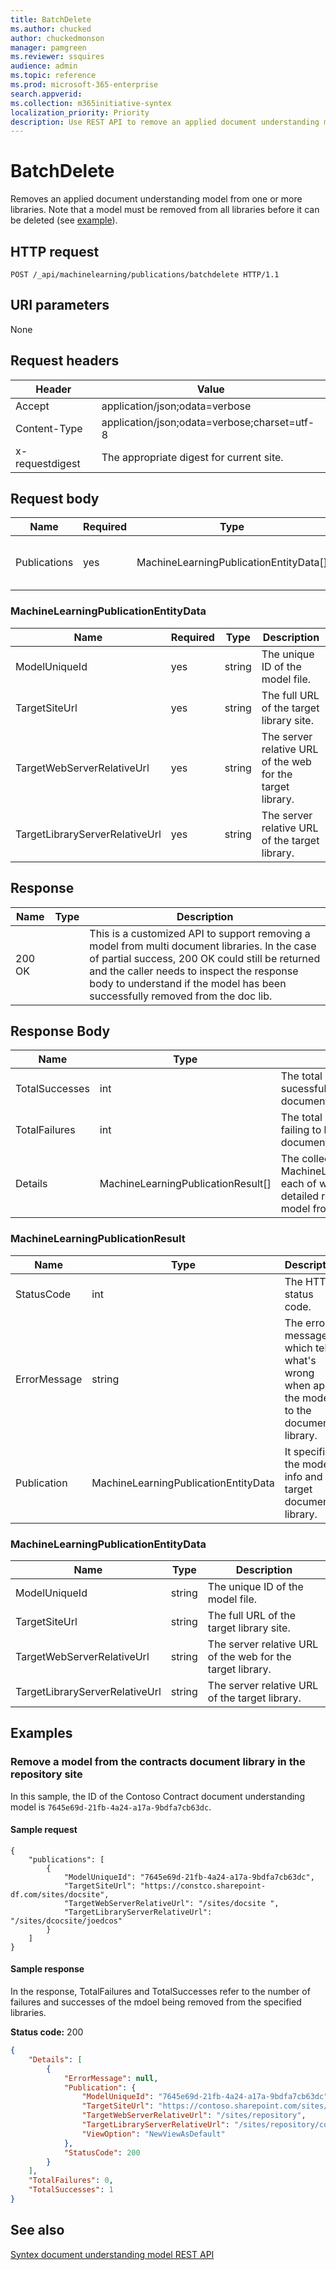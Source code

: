 ```yaml
---
title: BatchDelete
ms.author: chucked
author: chuckedmonson
manager: pamgreen
ms.reviewer: ssquires
audience: admin
ms.topic: reference
ms.prod: microsoft-365-enterprise
search.appverid: 
ms.collection: m365initiative-syntex
localization_priority: Priority
description: Use REST API to remove an applied document understanding model from one or more libraries.
---
```


# BatchDelete

Removes an applied document understanding model from one or more libraries. Note that a model must be removed from all libraries before it can be deleted (see [example](rest-batchdelete-method.md#examples)).

## HTTP request

```HTTP
POST /_api/machinelearning/publications/batchdelete HTTP/1.1
```

## URI parameters

None

## Request headers

| Header | Value |
|--------|-------|
|Accept|application/json;odata=verbose|
|Content-Type|application/json;odata=verbose;charset=utf-8|
|x-requestdigest|The appropriate digest for current site.|

## Request body

| Name | Required | Type | Description |
|--------|-------|--------|------------|
|Publications|yes|MachineLearningPublicationEntityData[]|The collection of MachineLearningPublicationEntityData each of which specifices the model and target document library.|

### MachineLearningPublicationEntityData
| Name | Required | Type | Description |
|--------|-------|--------|------------|
|ModelUniqueId|yes|string|The unique ID of the model file.|
|TargetSiteUrl|yes|string|The full URL of the target library site.|
|TargetWebServerRelativeUrl|yes|string|The server relative URL of the web for the target library.|
|TargetLibraryServerRelativeUrl|yes|string|The server relative URL of the target library.|

## Response

| Name   | Type  | Description|
|--------|-------|------------|
|200 OK||This is a customized API to support removing a model from multi document libraries. In the case of partial success, 200 OK could still be returned and the caller needs to inspect the response body to understand if the model has been successfully removed from the doc lib.|

## Response Body
| Name   | Type  | Description|
|--------|-------|------------|
|TotalSuccesses|int|The total number of a model being sucessfully removed from a document library.|
|TotalFailures|int|The total number of a model failing to be removed from a document library.|
|Details|MachineLearningPublicationResult[]|The collection of MachineLearningPublicationResult each of which specififies the detailed result of removing the model from a document library.|

### MachineLearningPublicationResult
| Name   | Type  | Description|
|--------|-------|------------|
|StatusCode|int|The HTTP status code.|
|ErrorMessage|string|The error message which tells what's wrong when apply the model to the document library.|
|Publication|MachineLearningPublicationEntityData|It specifies the model info and the target document library.| 

### MachineLearningPublicationEntityData
| Name | Type | Description |
|--------|--------|------------|
|ModelUniqueId|string|The unique ID of the model file.|
|TargetSiteUrl|string|The full URL of the target library site.|
|TargetWebServerRelativeUrl|string|The server relative URL of the web for the target library.|
|TargetLibraryServerRelativeUrl|string|The server relative URL of the target library.|

## Examples

### Remove a model from the contracts document library in the repository site

In this sample, the ID of the Contoso Contract document understanding model is `7645e69d-21fb-4a24-a17a-9bdfa7cb63dc`.

#### Sample request

```HTTP
{ 
	"publications": [ 
		{ 
			"ModelUniqueId": "7645e69d-21fb-4a24-a17a-9bdfa7cb63dc", 
			"TargetSiteUrl": "https://constco.sharepoint-df.com/sites/docsite", 
			"TargetWebServerRelativeUrl": "/sites/docsite ", 
			"TargetLibraryServerRelativeUrl": "/sites/dcocsite/joedcos" 
		} 
	] 
} 
```


#### Sample response

In the response, TotalFailures and TotalSuccesses refer to the number of failures and successes of the mdoel being removed from the specified libraries.

**Status code:** 200

```JSON
{
	"Details": [
		{
			"ErrorMessage": null,
			"Publication": {
				"ModelUniqueId": "7645e69d-21fb-4a24-a17a-9bdfa7cb63dc",
				"TargetSiteUrl": "https://contoso.sharepoint.com/sites/repository/",
				"TargetWebServerRelativeUrl": "/sites/repository",
				"TargetLibraryServerRelativeUrl": "/sites/repository/contracts",
				"ViewOption": "NewViewAsDefault"
			},
			"StatusCode": 200
		}
	],
	"TotalFailures": 0,
	"TotalSuccesses": 1
}
```

## See also

[Syntex document understanding model REST API](syntex-model-rest-api.md)
